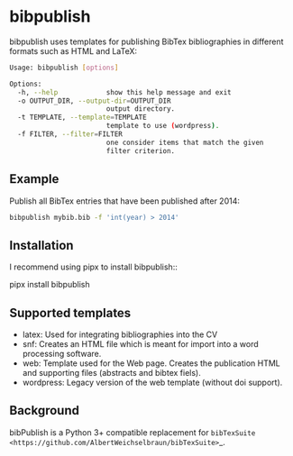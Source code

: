 bibpublish
==========
bibpublish uses templates for publishing BibTex bibliographies in different formats such as HTML and LaTeX:

```bash
Usage: bibpublish [options]

Options:
  -h, --help            show this help message and exit
  -o OUTPUT_DIR, --output-dir=OUTPUT_DIR
                        output directory.
  -t TEMPLATE, --template=TEMPLATE
                        template to use (wordpress).
  -f FILTER, --filter=FILTER
                        one consider items that match the given
                        filter criterion.
```

Example
-------
Publish all BibTex entries that have been published after 2014:

```bash
bibpublish mybib.bib -f 'int(year) > 2014'
```

Installation
------------
I recommend using pipx to install bibpublish::

  pipx install bibpublish


Supported templates
-------------------

- latex: Used for integrating bibliographies into the CV
- snf: Creates an HTML file which is meant for import into a word processing software.
- web: Template used for the Web page. Creates the publication HTML and supporting files (abstracts and bibtex fiels).
- wordpress: Legacy version of the web template (without doi support).


Background
----------
bibPublish is a Python 3+ compatible replacement for `bibTexSuite <https://github.com/AlbertWeichselbraun/bibTexSuite>`_.

